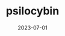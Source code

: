 ---
title: "psilocybin"
cc-type: hashtag
date: 2023-07-01
hashtag: psilocybin
related:
  - psilocin
tags:
  - Schedule I
  - psychedelic
  - drug
---